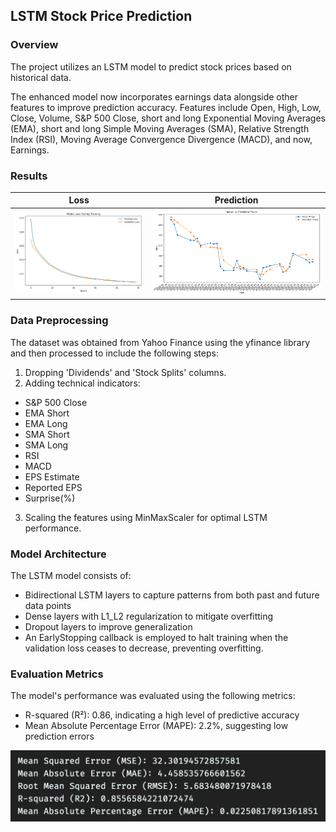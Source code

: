 ## LSTM Stock Price Prediction

### Overview

The project utilizes an LSTM model to predict stock prices based on historical data.

The enhanced model now incorporates earnings data alongside other features to improve prediction accuracy. Features include Open, High, Low, Close, Volume, S&P 500 Close, short and long Exponential Moving Averages (EMA), short and long Simple Moving Averages (SMA), Relative Strength Index (RSI), Moving Average Convergence Divergence (MACD), and now, Earnings.

### Results

|                                           Loss                                            |                                           Prediction                                            |
| :---------------------------------------------------------------------------------------: | :---------------------------------------------------------------------------------------------: |
| ![Model](https://github.com/Jason-Wuuuu/stock_price_prediction/blob/main/output/loss.png) | ![Model](https://github.com/Jason-Wuuuu/stock_price_prediction/blob/main/output/prediction.png) |

### Data Preprocessing

The dataset was obtained from Yahoo Finance using the yfinance library and then processed to include the following steps:

1. Dropping 'Dividends' and 'Stock Splits' columns.
2. Adding technical indicators:

- S&P 500 Close
- EMA Short
- EMA Long
- SMA Short
- SMA Long
- RSI
- MACD
- EPS Estimate
- Reported EPS
- Surprise(%)

3. Scaling the features using MinMaxScaler for optimal LSTM performance.

### Model Architecture

The LSTM model consists of:

- Bidirectional LSTM layers to capture patterns from both past and future data points
- Dense layers with L1_L2 regularization to mitigate overfitting
- Dropout layers to improve generalization
- An EarlyStopping callback is employed to halt training when the validation loss ceases to decrease, preventing overfitting.

### Evaluation Metrics

The model's performance was evaluated using the following metrics:

- R-squared (R²): 0.86, indicating a high level of predictive accuracy
- Mean Absolute Percentage Error (MAPE): 2.2%, suggesting low prediction errors

![Model](https://github.com/Jason-Wuuuu/stock_price_prediction/blob/main/output/score.png)
